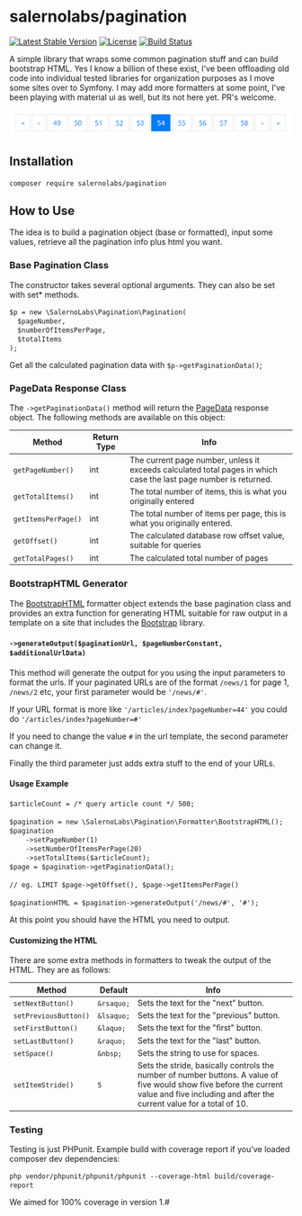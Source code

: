 # salernolabs/pagination

[![Latest Stable Version](https://poser.pugx.org/salernolabs/pagination/v/stable)](https://packagist.org/packages/salernolabs/pagination)
[![License](https://poser.pugx.org/salernolabs/pagination/license)](https://packagist.org/packages/salernolabs/pagination)
[![Build Status](https://travis-ci.com/salernolabs/pagination.svg?branch=master)](https://travis-ci.org/salernolabs/pagination)

A simple library that wraps some common pagination stuff and can build bootstrap HTML. Yes I know a billion of these exist, I've been offloading old code into individual tested libraries for organization purposes as I move some sites over to Symfony. I may add more formatters at some point, I've been playing with material ui as well, but its not here yet. PR's welcome.

![Example Pagination Image](docs/images/pagination.png)

## Installation

    composer require salernolabs/pagination
    
## How to Use

The idea is to build a pagination object (base or formatted), input some values, retrieve all the pagination info plus html you want.

### Base Pagination Class

The constructor takes several optional arguments. They can also be set with set* methods.

    $p = new \SalernoLabs\Pagination\Pagination(
      $pageNumber,
      $numberOfItemsPerPage,
      $totalItems
    );

Get all the calculated pagination data with `$p->getPaginationData()`;

### PageData Response Class

The `->getPaginationData()` method will return the [PageData](src/PageData.php) response object. The following methods are available on this object:

| Method | Return Type | Info |
|--------|------|-------|
| `getPageNumber()` | int | The current page number, unless it exceeds calculated total pages in which case the last page number is returned. |
| `getTotalItems()` | int | The total number of items, this is what you originally entered |
| `getItemsPerPage()` | int | The total number of items per page, this is what you originally entered. |
| `getOffset()` | int | The calculated database row offset value, suitable for queries |
| `getTotalPages()` | int |  The calculated total number of pages |
    
### BootstrapHTML Generator

The [BootstrapHTML](src/Formatter/BootstrapHTML.php) formatter object extends the base pagination class and provides an extra function for generating HTML suitable for raw output in a template on a site that includes the [Bootstrap](https://getbootstrap.com/) library.

#### `->generateOutput($paginationUrl, $pageNumberConstant, $additionalUrlData)`

This method will generate the output for you using the input parameters to format the urls. If your paginated URLs are of the format `/news/1` for page 1, `/news/2` etc, your first parameter would be `'/news/#'`.

If your URL format is more like `'/articles/index?pageNumber=44'` you could do `'/articles/index?pageNumber=#'`

If you need to change the value `#` in the url template, the second parameter can change it.

Finally the third parameter just adds extra stuff to the end of your URLs. 

#### Usage Example

    $articleCount = /* query article count */ 500;

    $pagination = new \SalernoLabs\Pagination\Formatter\BootstrapHTML();
    $pagination
        ->setPageNumber(1)
        ->setNumberOfItemsPerPage(20)
        ->setTotalItems($articleCount);
    $page = $pagination->getPaginationData();
    
    // eg. LIMIT $page->getOffset(), $page->getItemsPerPage()
    
    $paginationHTML = $pagination->generateOutput('/news/#', '#');

At this point you should have the HTML you need to output.

#### Customizing the HTML

There are some extra methods in formatters to tweak the output of the HTML. They are as follows: 

| Method | Default | Info |
|--------|------|-------|
| `setNextButton()` | `&rsaquo;` | Sets the text for the "next" button. |
| `setPreviousButton()` | `&lsaquo;` | Sets the text for the "previous" button. |
| `setFirstButton()` | `&laquo;` | Sets the text for the "first" button. |
| `setLastButton()` | `&raquo;` | Sets the text for the "last" button. |
| `setSpace()` | `&nbsp;` | Sets the string to use for spaces. |
| `setItemStride()` | `5` | Sets the stride, basically controls the number of number buttons. A value of five would show five before the current value and five including and after the current value for a total of 10. |

### Testing

Testing is just PHPunit. Example build with coverage report if you've loaded composer dev dependencies:

    php vendor/phpunit/phpunit/phpunit --coverage-html build/coverage-report
    
We aimed for 100% coverage in version 1.#